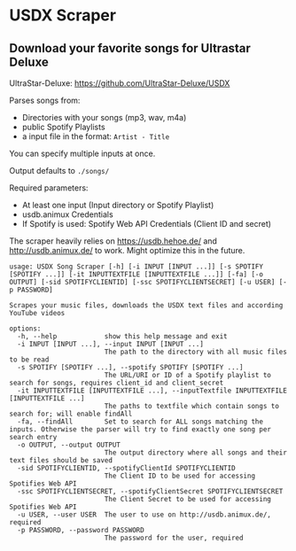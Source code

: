 # USDX Scraper
## Download your favorite songs for Ultrastar Deluxe

UltraStar-Deluxe: https://github.com/UltraStar-Deluxe/USDX 

Parses songs from:
- Directories with your songs (mp3, wav, m4a)
- public Spotify Playlists
- a input file in the format: `Artist - Title`

You can specify multiple inputs at once.

Output defaults to `./songs/`

Required parameters:
- At least one input (Input directory or Spotify Playlist)
- usdb.animux Credentials
- If Spotify is used: Spotify Web API Credentials (Client ID and secret)

The scraper heavily relies on https://usdb.hehoe.de/ and http://usdb.animux.de/ to work. Might optimize this in the future.

```
usage: USDX Song Scraper [-h] [-i INPUT [INPUT ...]] [-s SPOTIFY [SPOTIFY ...]] [-it INPUTTEXTFILE [INPUTTEXTFILE ...]] [-fa] [-o OUTPUT] [-sid SPOTIFYCLIENTID] [-ssc SPOTIFYCLIENTSECRET] [-u USER] [-p PASSWORD]

Scrapes your music files, downloads the USDX text files and according YouTube videos

options:
  -h, --help            show this help message and exit
  -i INPUT [INPUT ...], --input INPUT [INPUT ...]
                        The path to the directory with all music files to be read
  -s SPOTIFY [SPOTIFY ...], --spotify SPOTIFY [SPOTIFY ...]
                        The URL/URI or ID of a Spotify playlist to search for songs, requires client_id and client_secret
  -it INPUTTEXTFILE [INPUTTEXTFILE ...], --inputTextfile INPUTTEXTFILE [INPUTTEXTFILE ...]
                        The paths to textfile which contain songs to search for; will enable findAll
  -fa, --findAll        Set to search for ALL songs matching the inputs. Otherwise the parser will try to find exactly one song per search entry
  -o OUTPUT, --output OUTPUT
                        The output directory where all songs and their text files should be saved
  -sid SPOTIFYCLIENTID, --spotifyClientId SPOTIFYCLIENTID
                        The Client ID to be used for accessing Spotifies Web API
  -ssc SPOTIFYCLIENTSECRET, --spotifyClientSecret SPOTIFYCLIENTSECRET
                        The Client Secret to be used for accessing Spotifies Web API
  -u USER, --user USER  The user to use on http://usdb.animux.de/, required
  -p PASSWORD, --password PASSWORD
                        The password for the user, required
```
